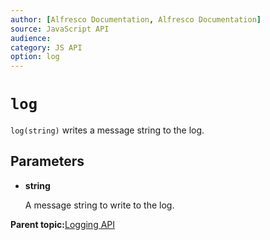 ```yaml
---
author: [Alfresco Documentation, Alfresco Documentation]
source: JavaScript API
audience: 
category: JS API
option: log
---
```


# `log`

`log(string)` writes a message string to the log.

## Parameters

-   **string**

    A message string to write to the log.


**Parent topic:**[Logging API](../references/API-JS-Logging.md)

